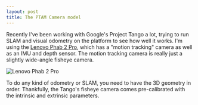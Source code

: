 ```yaml
---
layout: post
title: The PTAM Camera model
---
```


Recently I've been working with Google's Project Tango a lot, trying to
run SLAM and visual odometry on the platform to see how well it works. I'm using the
[Lenovo Phab 2 Pro](http://shop.lenovo.com/us/en/tango/), which has a "motion tracking"
camera as well as an IMU and depth sensor. The motion tracking camera is really just
a slightly wide-angle fisheye camera.

![Lenovo Phab 2 Pro](http://shop.lenovo.com/ISS_Static/WW/campaigns/2016/tango/images/Phab2-pic1-big.jpg)

To do any kind of odometry or SLAM, you need to have the 3D geometry in order. Thankfully,
the Tango's fisheye camera comes pre-calibrated with the intrinsic and extrinsic parameters.
